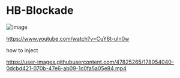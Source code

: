 # HB-Blockade
![image](https://user-images.githubusercontent.com/47825265/178268186-d102b9b8-bf75-4876-afd9-79f2dbe04042.png)

https://www.youtube.com/watch?v=CuY6t-uIn0w


how to inject








https://user-images.githubusercontent.com/47825265/178054040-0dcbd421-070b-47e6-ab09-1c0fa5a05e84.mp4

